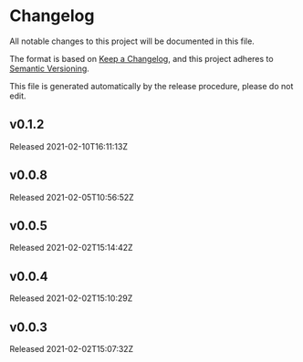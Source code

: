 # Changelog

All notable changes to this project will be documented in this file.

The format is based on [Keep a Changelog](https://keepachangelog.com/en/1.0.0/),
and this project adheres to [Semantic Versioning](https://semver.org/spec/v2.0.0.html).

This file is generated automatically by the release procedure, please do not edit.


## v0.1.2

Released 2021-02-10T16:11:13Z


## v0.0.8

Released 2021-02-05T10:56:52Z


## v0.0.5

Released 2021-02-02T15:14:42Z


## v0.0.4

Released 2021-02-02T15:10:29Z


## v0.0.3

Released 2021-02-02T15:07:32Z

